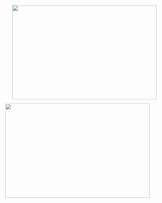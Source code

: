 <p align="center">
  <img width="460" height="300" src="https://github-readme-stats.vercel.app/api?username=fahirmdz&show_icons=true&theme=tokyonight">
</p>
<a href="https://linkedin.com/in/fahirmdz" align="center">
  <img width="460" height="300"src="https://github-readme-stats.vercel.app/api/top-langs/?username=fahirmdz&layout=compact">
</a>
